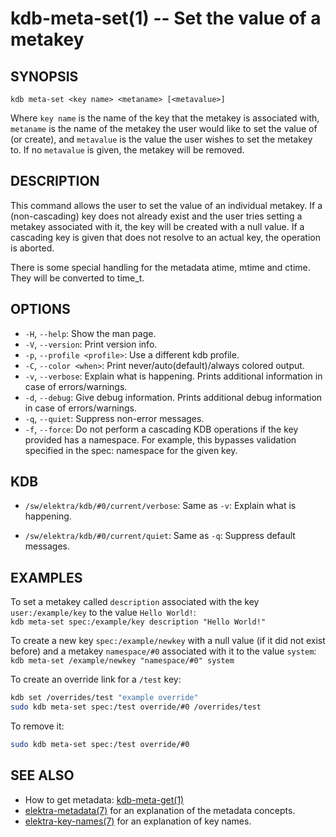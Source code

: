 # kdb-meta-set(1) -- Set the value of a metakey

## SYNOPSIS

`kdb meta-set <key name> <metaname> [<metavalue>]`

Where `key name` is the name of the key that the metakey is associated with,
`metaname` is the name of the metakey the user would like to set the value of (or create),
and `metavalue` is the value the user wishes to set the metakey to.
If no `metavalue` is given, the metakey will be removed.

## DESCRIPTION

This command allows the user to set the value of an individual metakey.
If a (non-cascading) key does not already exist and the user tries setting a metakey associated with it, the key will be created with a null value.
If a cascading key is given that does not resolve to an actual key, the operation is aborted.

There is some special handling for the metadata atime, mtime and ctime. They will be converted to time_t.

## OPTIONS

- `-H`, `--help`:
  Show the man page.
- `-V`, `--version`:
  Print version info.
- `-p`, `--profile <profile>`:
  Use a different kdb profile.
- `-C`, `--color <when>`:
  Print never/auto(default)/always colored output.
- `-v`, `--verbose`:
  Explain what is happening. Prints additional information in case of errors/warnings.
- `-d`, `--debug`:
  Give debug information. Prints additional debug information in case of errors/warnings.
- `-q`, `--quiet`:
  Suppress non-error messages.
- `-f`, `--force`:
  Do not perform a cascading KDB operations if the key provided has a namespace. For example, this bypasses validation specified in the spec: namespace for the given key.

## KDB

- `/sw/elektra/kdb/#0/current/verbose`:
  Same as `-v`: Explain what is happening.

- `/sw/elektra/kdb/#0/current/quiet`:
  Same as `-q`: Suppress default messages.

## EXAMPLES

To set a metakey called `description` associated with the key `user:/example/key` to the value `Hello World!`:<br>
`kdb meta-set spec:/example/key description "Hello World!"`

To create a new key `spec:/example/newkey` with a null value (if it did not exist before)
and a metakey `namespace/#0` associated with it to the value `system`:<br>
`kdb meta-set /example/newkey "namespace/#0" system`

To create an override link for a `/test` key:

```sh
kdb set /overrides/test "example override"
sudo kdb meta-set spec:/test override/#0 /overrides/test
```

To remove it:

```sh
sudo kdb meta-set spec:/test override/#0
```

## SEE ALSO

- How to get metadata: [kdb-meta-get(1)](kdb-meta-get.md)
- [elektra-metadata(7)](elektra-metadata.md) for an explanation of the metadata concepts.
- [elektra-key-names(7)](elektra-key-names.md) for an explanation of key names.
